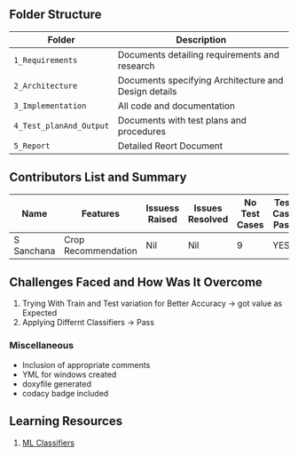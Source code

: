 ## Folder Structure
Folder             | Description
-------------------| -----------------------------------------
`1_Requirements`   | Documents detailing requirements and research
`2_Architecture`         | Documents specifying Architecture and Design details
`3_Implementation` | All code and documentation
`4_Test_planAnd_Output`      | Documents with test plans and procedures
`5_Report`| Detailed Reort Document

## Contributors List and Summary

  Name   |    Features    | Issuess Raised |Issues Resolved|No Test Cases|Test Case Pass
--------|----------------|----------------|---------------|-------------|--------------
S Sanchana  | Crop Recommendation   | Nil     | Nil   |9   | YES    
   

## Challenges Faced and How Was It Overcome

1. Trying With Train and Test variation for Better Accuracy -> got value as Expected
2. Applying Differnt Classifiers -> Pass


### Miscellaneous
* Inclusion of appropriate comments
* YML for windows created
* doxyfile generated
* codacy badge included

## Learning Resources
1. [ML Classifiers](https://scikit-learn.org/stable/supervised_learning.html#supervised-learning)
